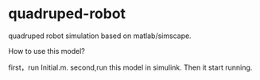 # quadruped-robot
quadruped robot simulation based on matlab/simscape.

How to use this model?

first，run Initial.m.
second,run this model in simulink.
Then it start running.
